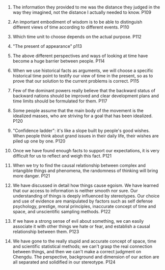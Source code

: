 1. The information they provided to me was the distance they judged in the way they imagined, not the distance I actually needed to know. P109

2. An important embodiment of wisdom is to be able to distinguish different views of time according to different events. P110

3. Which time unit to choose depends on the actual purpose. P112

4. "The present of appearance" p113

5. The above different perspectives and ways of looking at time have become a huge barrier between people. P114

6. When we use historical facts as arguments, we will choose a specific historical time point to testify our view of time in the present, so as to prove that our solution to the current problems is correct. P115

7. Few of the dominant powers really believe that the backward status of backward nations should be improved and clear development plans and time limits should be formulated for them. P117

8. Some people assume that the main body of the movement is the idealized masses, who are striving for a goal that has been idealized. P120

9. "Confidence ladder": it's like a slope built by people's good wishes. When people think about grand issues in their daily life, their wishes are piled up one by one. P120

10. Once we have found enough facts to support our expectations, it is very difficult for us to reflect and weigh this fact. P121

11. When we try to find the causal relationship between complex and intangible things and phenomena, the randomness of thinking will bring more danger. P121

12. We have discussed in detail how things cause egoism. We have learned that our access to information is neither smooth nor sure. Our understanding of things is deeply influenced by stereotypes. Our choice and use of evidence are manipulated by factors such as self defense psychology, prestige, moral principles, inaccurate concept of time and space, and unscientific sampling methods. P122

13. If we have a strong sense of evil about something, we can easily associate it with other things we hate or fear, and establish a causal relationship between them. P123

14. We have gone to the really stupid and accurate concept of space, time and scientific statistical methods; we can't grasp the real connection between things, and then we can't make a correct judgment on Chengdu. The perspective, background and dimension of our action are all separated and solidified in our stereotype. P124
